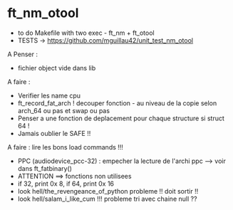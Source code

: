 # ft_nm_otool

- to do Makefile with two exec - ft_nm + ft_otool
- TESTS -> https://github.com/mguillau42/unit_test_nm_otool


A Penser :
- fichier object vide dans lib

A faire :
- Verifier les name cpu
- ft_record_fat_arch ! decouper fonction - au niveau de la copie selon arch_64 ou pas et swap ou pas
- Penser a une fonction de deplacement pour chaque structure si struct 64 !
- Jamais oublier le SAFE !!



A faire : lire les bons load commands !!!

* PPC (audiodevice_pcc-32) : empecher la lecture de l'archi ppc --> voir dans ft_fatbinary()
* ATTENTION ==> fonctions non utilisees
* if 32, print 0x 8, if 64, print 0x 16
* look hell/the_revengeance_of_python probleme !! doit sortir !!
* look hell/salam_i_like_cum !!! probleme tri avec chaine null ??
